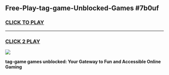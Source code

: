 
## Free-Play-tag-game-Unblocked-Games #7b0uf
<h3>
<a href="https://news.freeplayer.one?title=tag-game&ref=8M">CLICK TO PLAY</a></h3>
<hr>

<h3>
<a href="https://news.freeplayer.one?title=tag-game&ref=8M">CLICK 2 PLAY</a>
  
</h3>

<a href="https://news.freeplayer.one?title=tag-game&ref=8M"><img src="https://clearcache.store/games.png"></a>


**tag-game games unblocked: Your Gateway to Fun and Accessible Online Gaming**
